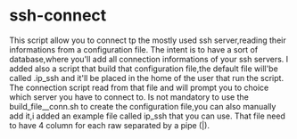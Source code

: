 # ssh-connect
This script allow you to connect tp the mostly used ssh server,reading their informations from a configuration file.
The intent is to have a sort of database,where you'll add all connection informations of your ssh servers.
I added also a script that build that configuration file,the default file will'be called .ip_ssh and it'll be placed in the home of the user that run the script.
The connection script read from that file and will prompt you to choice which server you have to connect to.
Is not mandatory to use the build_file__conn.sh to create the configuration file,you can also manually add it,i added
an example file called ip_ssh that you can use.
That file need to have 4 column for each raw separated by a pipe (|). 
